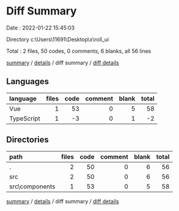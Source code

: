 # Diff Summary

Date : 2022-01-22 15:45:03

Directory c:\Users\11691\Desktop\x\roll_ui

Total : 2 files,  50 codes, 0 comments, 6 blanks, all 56 lines

[summary](results.md) / [details](details.md) / diff summary / [diff details](diff-details.md)

## Languages
| language | files | code | comment | blank | total |
| :--- | ---: | ---: | ---: | ---: | ---: |
| Vue | 1 | 53 | 0 | 5 | 58 |
| TypeScript | 1 | -3 | 0 | 1 | -2 |

## Directories
| path | files | code | comment | blank | total |
| :--- | ---: | ---: | ---: | ---: | ---: |
| . | 2 | 50 | 0 | 6 | 56 |
| src | 2 | 50 | 0 | 6 | 56 |
| src\components | 1 | 53 | 0 | 5 | 58 |

[summary](results.md) / [details](details.md) / diff summary / [diff details](diff-details.md)